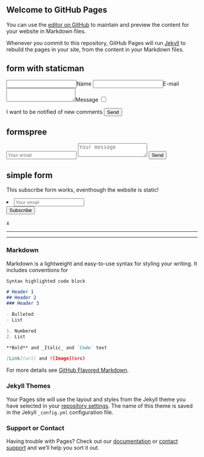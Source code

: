 ## Welcome to GitHub Pages

You can use the [editor on GitHub](https://github.com/id2m/staticman-form-public/edit/master/index.md) to maintain and preview the content for your website in Markdown files.

Whenever you commit to this repository, GitHub Pages will run [Jekyll](https://jekyllrb.com/) to rebuild the pages in your site, from the content in your Markdown files.



## form with staticman

<form method="post" action="{{ site.staticmanUrl }}">
  <input name="options[redirect]" type="hidden" value="https://id2m.github.io/staticman-form-public/confirmation-envoi.html">
  <!-- e.g. "2016-01-02-this-is-a-post" -->
  <input name="options[slug]" type="hidden" value="2016-01-05-test">
  <input type="hidden" name="options[parent]" value="2016-01-05-test">
  <input type="hidden" name="options[origin]" value="https://id2m.github.io/staticman-form-public/">

  <label><input name="fields[name]" type="text">Name</label>
  <label><input name="fields[email]" type="email">E-mail</label>
  <label><textarea name="fields[message]"></textarea>Message</label>
  <input id="form-subscribe" type="checkbox" name="options[subscribe]" value="email" class="checkbox">
  <!-- <button type="submit">Go!</button> -->
  <label for="form-subscribe" class="form__field checkbox__label">I want to be notified of new comments</label>
  <input class="cta" type="submit" value="Send" />
</form>


## formspree

<form method="POST" action="https://formspree.io/lacasebiocoutras.adm@gmail.com">
  <input name="email" placeholder="Your email" type="email">
  <textarea name="message" placeholder="Your message"></textarea>
  <button type="submit">Send</button>
</form>

## simple form
<!-- <form action="https://getsimpleform.com/messages?form_api_token=c1c4dbc5cbcc6f1322b861a9e057d6d6" method="post"> -->
  <!-- the redirect_to is optional, the form will redirect to the referrer on submission -->
  <!-- <input type='hidden' name='redirect_to' value='<the complete return url e.g. http://fooey.com/thank-you.html>' /> -->
  <!-- all your input fields here.... -->
  <!-- <input type='text' name='test' /> -->
  <!-- <input type='submit' value='Test form' /> -->
<!-- </form> -->

<!-- <form action="https://getsimpleform.com/messages?form_api_token=c1c4dbc5cbcc6f1322b861a9e057d6d6" method="post">
    <li class="contact-li">
        <input type="email" placeholder="Your email" id="email"/>
        <input type="submit" value="Subscribe" id="submit"/>
    </li>
</form> -->
<!-- https://github.com/Redgadget/form-jekyll/blob/gh-pages/index.html -->
<div class="wrap">
  <p>This subscribe form works, eventhough the website is static!</p>
  <form id="contact-form" class="form" action="https://getsimpleform.com/messages?form_api_token=c1c4dbc5cbcc6f1322b861a9e057d6d6" method="POST" enctype="multipart/form-data">
      <li class="contact-li">
          <input type="email" placeholder="Your email" id="email" class="contact-input" name="email" tabindex="2"/>
      </li>
      <input type="submit" value="Subscribe" id="submit"/>
    <input type="hidden" name='redirect_to' value="https://id2m.github.io/staticman-form-public/confirmation-envoi.html"/>
  </form>x    
</div>


---
---



### Markdown

Markdown is a lightweight and easy-to-use syntax for styling your writing. It includes conventions for

```markdown
Syntax highlighted code block

# Header 1
## Header 2
### Header 3

- Bulleted
- List

1. Numbered
2. List

**Bold** and _Italic_ and `Code` text

[Link](url) and ![Image](src)
```

For more details see [GitHub Flavored Markdown](https://guides.github.com/features/mastering-markdown/).

### Jekyll Themes

Your Pages site will use the layout and styles from the Jekyll theme you have selected in your [repository settings](https://github.com/id2m/staticman-form-public/settings). The name of this theme is saved in the Jekyll `_config.yml` configuration file.

### Support or Contact

Having trouble with Pages? Check out our [documentation](https://help.github.com/categories/github-pages-basics/) or [contact support](https://github.com/contact) and we’ll help you sort it out.
